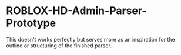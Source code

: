 # ROBLOX-HD-Admin-Parser-Prototype

This doesn't works perfectly but serves more as an inspiration for the outline or structuring of the finished parser. 
